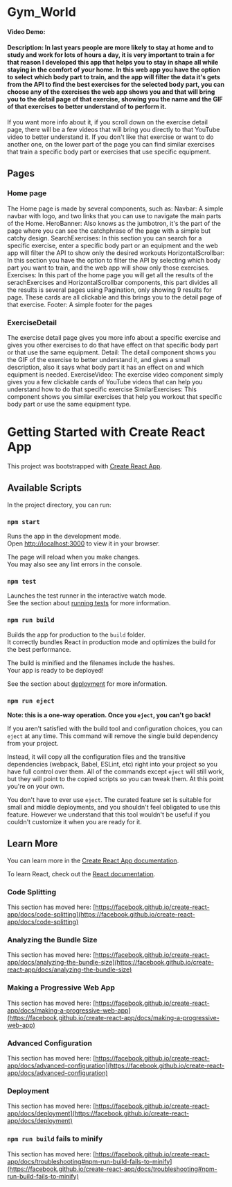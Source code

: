 # Gym_World
#### Video Demo:  <URL HERE>
#### Description: In last years people are more likely to stay at home and to study and work for lots of hours a day, it is very important to train a for that reason I developed this app that helps you to stay in shape all while staying in the comfort of your home. In this web app you have the option to select which body part to train, and the app will filter the data it's gets from the API to find the best exercises for the selected body part, you can choose any of the exercises the web app shows you and that will bring you to the detail page of that exercise, showing you the name and the GIF of that exercises to better understand of to perform it.
If you want more info about it, if you scroll down on the exercise detail page, there will be a few videos that will bring you directly to that YouTube video to better understand it.
If you don't like that exercise or want to do another one, on the lower part of the page you can find similar exercises that train a specific body part or exercises that use specific equipment.
  
## Pages

### Home page
  The Home page is made by several components, such as:
  Navbar: A simple navbar with logo, and two links that you can use to navigate the main parts of the Home.
  HeroBanner: Also knows as the jumbotron, it's the part of the page where you can see the catchphrase of the page with a simple but catchy design.
  SearchExercises: In this section you can search for a specific exercise, enter a specific body part or an equipment and the web app will filter the API to show only the desired workouts
  HorizontalScrollbar: In this section you have the option to filter the API by selecting which body part you want to train, and the web app will show only those exercises.
  Exercises: In this part of the home page you will get all the results of the serachExercises and HorizontalScrollbar components, this part divides all the results is several pages using Pagination, only showing 9       results for page. These cards are all clickable and this brings you to the detail page of that exercise.
  Footer: A simple footer for the pages
  
### ExerciseDetail
  The exercise detail page gives you more info about a specific exercise and gives you other exercises to do that have effect on that specific body part or that use the same equipment.
  Detail: The detail component shows you the GIF of the exercise to better understand it, and gives a small description, also it says what body part it has an effect on and which equipment is needed.
  ExerciseVideo: The exercise video component simply gives you a few clickable cards of YouTube videos that can help you understand how to do that specific exercise
  SimilarExercises: This component shows you similar exercises that help you workout that specific body part or use the same equipment type.
  

# Getting Started with Create React App

This project was bootstrapped with [Create React App](https://github.com/facebook/create-react-app).

## Available Scripts

In the project directory, you can run:

### `npm start`

Runs the app in the development mode.\
Open [http://localhost:3000](http://localhost:3000) to view it in your browser.

The page will reload when you make changes.\
You may also see any lint errors in the console.

### `npm test`

Launches the test runner in the interactive watch mode.\
See the section about [running tests](https://facebook.github.io/create-react-app/docs/running-tests) for more information.

### `npm run build`

Builds the app for production to the `build` folder.\
It correctly bundles React in production mode and optimizes the build for the best performance.

The build is minified and the filenames include the hashes.\
Your app is ready to be deployed!

See the section about [deployment](https://facebook.github.io/create-react-app/docs/deployment) for more information.

### `npm run eject`

**Note: this is a one-way operation. Once you `eject`, you can't go back!**

If you aren't satisfied with the build tool and configuration choices, you can `eject` at any time. This command will remove the single build dependency from your project.

Instead, it will copy all the configuration files and the transitive dependencies (webpack, Babel, ESLint, etc) right into your project so you have full control over them. All of the commands except `eject` will still work, but they will point to the copied scripts so you can tweak them. At this point you're on your own.

You don't have to ever use `eject`. The curated feature set is suitable for small and middle deployments, and you shouldn't feel obligated to use this feature. However we understand that this tool wouldn't be useful if you couldn't customize it when you are ready for it.

## Learn More

You can learn more in the [Create React App documentation](https://facebook.github.io/create-react-app/docs/getting-started).

To learn React, check out the [React documentation](https://reactjs.org/).

### Code Splitting

This section has moved here: [https://facebook.github.io/create-react-app/docs/code-splitting](https://facebook.github.io/create-react-app/docs/code-splitting)

### Analyzing the Bundle Size

This section has moved here: [https://facebook.github.io/create-react-app/docs/analyzing-the-bundle-size](https://facebook.github.io/create-react-app/docs/analyzing-the-bundle-size)

### Making a Progressive Web App

This section has moved here: [https://facebook.github.io/create-react-app/docs/making-a-progressive-web-app](https://facebook.github.io/create-react-app/docs/making-a-progressive-web-app)

### Advanced Configuration

This section has moved here: [https://facebook.github.io/create-react-app/docs/advanced-configuration](https://facebook.github.io/create-react-app/docs/advanced-configuration)

### Deployment

This section has moved here: [https://facebook.github.io/create-react-app/docs/deployment](https://facebook.github.io/create-react-app/docs/deployment)

### `npm run build` fails to minify

This section has moved here: [https://facebook.github.io/create-react-app/docs/troubleshooting#npm-run-build-fails-to-minify](https://facebook.github.io/create-react-app/docs/troubleshooting#npm-run-build-fails-to-minify)
